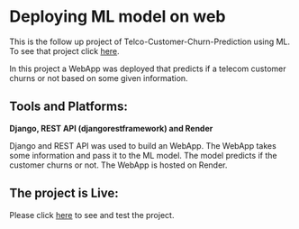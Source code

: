 # Deploying ML model on web

This is the follow up project of Telco-Customer-Churn-Prediction using ML. To see that project click [here](https://github.com/MdMonoar/Telco-Customer-Churn-Prediction).

In this project a WebApp was deployed that predicts if a telecom customer churns or not based on some given information.

## Tools and Platforms:

**Django, REST API (djangorestframework) and Render**

Django and REST API was used to build an WebApp. The WebApp takes some information and pass it to the ML model. The model predicts if the customer churns or not. The WebApp is hosted on Render.

## The project is Live:
Please click [here](https://telecom-customer-churn-prediction-a3kl.onrender.com) to see and test the project.
